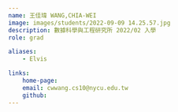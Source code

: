 ```yaml
---
name: 王佳瑋 WANG,CHIA-WEI
image: images/students/2022-09-09 14.25.57.jpg
description: 數據科學與工程研究所 2022/02 入學
role: grad

aliases:
    - Elvis

links:
    home-page:
    email: cwwang.cs10@nycu.edu.tw
    github:
---
```

